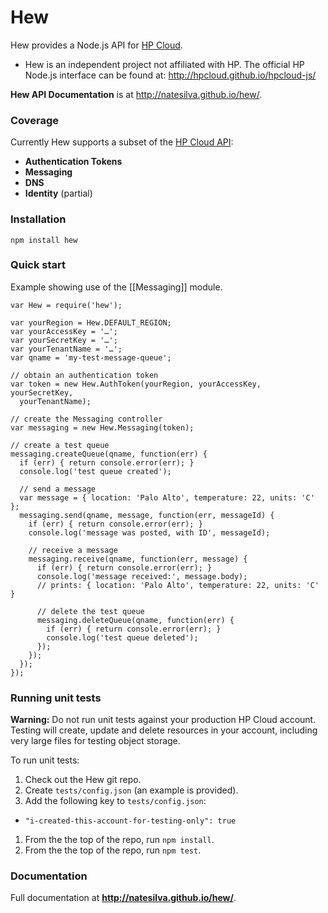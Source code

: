 # Hew

Hew provides a Node.js API for [HP Cloud](https://www.hpcloud.com/).

* Hew is an independent project not affiliated with HP. The official HP Node.js interface can be found at: <http://hpcloud.github.io/hpcloud-js/>

**Hew API Documentation** is at http://natesilva.github.io/hew/.

### Coverage

Currently Hew supports a subset of the [HP Cloud API](http://docs.hpcloud.com/api/):

* **Authentication Tokens**
* **Messaging**
* **DNS**
* **Identity** (partial)

### Installation

    npm install hew

### Quick start

Example showing use of the [[Messaging]] module.

    var Hew = require('hew');

    var yourRegion = Hew.DEFAULT_REGION;
    var yourAccessKey = '…';
    var yourSecretKey = '…';
    var yourTenantName = '…';
    var qname = 'my-test-message-queue';

    // obtain an authentication token
    var token = new Hew.AuthToken(yourRegion, yourAccessKey, yourSecretKey,
      yourTenantName);

    // create the Messaging controller
    var messaging = new Hew.Messaging(token);

    // create a test queue
    messaging.createQueue(qname, function(err) {
      if (err) { return console.error(err); }
      console.log('test queue created');

      // send a message
      var message = { location: 'Palo Alto', temperature: 22, units: 'C' };
      messaging.send(qname, message, function(err, messageId) {
        if (err) { return console.error(err); }
        console.log('message was posted, with ID', messageId);

        // receive a message
        messaging.receive(qname, function(err, message) {
          if (err) { return console.error(err); }
          console.log('message received:', message.body);
          // prints: { location: 'Palo Alto', temperature: 22, units: 'C' }

          // delete the test queue
          messaging.deleteQueue(qname, function(err) {
            if (err) { return console.error(err); }
            console.log('test queue deleted');
          });
        });
      });
    });

### Running unit tests

**Warning:** Do not run unit tests against your production HP Cloud account. Testing will create, update and delete resources in your account, including very large files for testing object storage.

To run unit tests:

1. Check out the Hew git repo.
1. Create `tests/config.json` (an example is provided).
1. Add the following key to `tests/config.json`:
  * `"i-created-this-account-for-testing-only": true`
1. From the the top of the repo, run `npm install`.
1. From the the top of the repo, run `npm test`.

### Documentation

Full documentation at **http://natesilva.github.io/hew/**.
